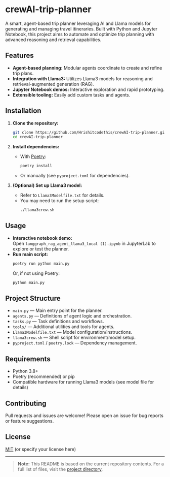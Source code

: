 # crewAI-trip-planner

A smart, agent-based trip planner leveraging AI and Llama models for generating and managing travel itineraries. Built with Python and Jupyter Notebook, this project aims to automate and optimize trip planning with advanced reasoning and retrieval capabilities.

## Features

- **Agent-based planning:** Modular agents coordinate to create and refine trip plans.
- **Integration with Llama3:** Utilizes Llama3 models for reasoning and retrieval-augmented generation (RAG).
- **Jupyter Notebook demos:** Interactive exploration and rapid prototyping.
- **Extensible tooling:** Easily add custom tasks and agents.

## Installation

1. **Clone the repository:**
   ```sh
   git clone https://github.com/Hrishitcodethis/crewAI-trip-planner.git
   cd crewAI-trip-planner
   ```

2. **Install dependencies:**
   - With [Poetry](https://python-poetry.org/):
     ```sh
     poetry install
     ```
   - Or manually (see `pyproject.toml` for dependencies).

3. **(Optional) Set up Llama3 model:**
   - Refer to `Llama3Modelfile.txt` for details.
   - You may need to run the setup script:
     ```sh
     ./llama3crew.sh
     ```

## Usage

- **Interactive notebook demo:**  
  Open `langgraph_rag_agent_llama3_local (1).ipynb` in JupyterLab to explore or test the planner.
- **Run main script:**  
  ```sh
  poetry run python main.py
  ```
  Or, if not using Poetry:
  ```sh
  python main.py
  ```

## Project Structure

- `main.py` — Main entry point for the planner.
- `agents.py` — Definitions of agent logic and orchestration.
- `tasks.py` — Task definitions and workflows.
- `tools/` — Additional utilities and tools for agents.
- `Llama3Modelfile.txt` — Model configuration/instructions.
- `llama3crew.sh` — Shell script for environment/model setup.
- `pyproject.toml` / `poetry.lock` — Dependency management.

## Requirements

- Python 3.8+
- Poetry (recommended) or pip
- Compatible hardware for running Llama3 models (see model file for details)

## Contributing

Pull requests and issues are welcome! Please open an issue for bug reports or feature suggestions.

## License

[MIT](LICENSE) (or specify your license here)

---

> **Note:** This README is based on the current repository contents. For a full list of files, visit the [project directory](https://github.com/Hrishitcodethis/crewAI-trip-planner/tree/main/).
